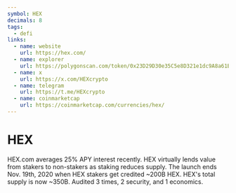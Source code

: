 ```yaml
---
symbol: HEX
decimals: 8
tags:
  - defi
links:
  - name: website
    url: https://hex.com/
  - name: explorer
    url: https://polygonscan.com/token/0x23D29D30e35C5e8D321e1dc9A8a61BFD846D4C5C
  - name: x
    url: https://x.com/HEXcrypto
  - name: telegram
    url: https://t.me/HEXcrypto
  - name: coinmarketcap
    url: https://coinmarketcap.com/currencies/hex/
---
```


# HEX

HEX.com averages 25% APY interest recently. HEX virtually lends value from stakers to non-stakers as staking reduces supply. The launch ends Nov. 19th, 2020 when HEX stakers get credited ~200B HEX. HEX's total supply is now ~350B. Audited 3 times, 2 security, and 1 economics.
